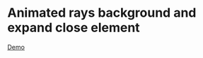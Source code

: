 # Animated rays background and expand close element

[Demo](https://tmmc.github.io/Animated-rays-background-and-expand-close-element/)
